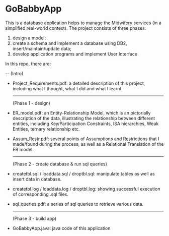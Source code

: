 # GoBabbyApp
This is a database application helps to manage the Midwifery services (in a simplified real-world context). The project consists of three phases: 

1. design a model;  
2. create a schema and implement a database using DB2, insert/maintain/update data;  
3. develop application programs and implement User Interface


In this repo, there are:

  -- (Intro)

- Project_Requirements.pdf: a detailed description of this project, including what I thought, what I did and what I learnt.

  ------
  (Phase 1 - design)

- ER_model.pdf: an Entity-Relationship Model, which is an pictorially description of the data, illustrating the relationship between different entities, including Key/Participation Constraints, ISA hierarchies, Weak Entities, ternary relationship etc.

- Assum_Restr.pdf: several points of Assumptions and Restrictions that I made/found during the process, as well as a Relational Translation of the ER model.

  ------ 
  (Phase 2 - create database & run sql queries)
  
- createtbl.sql / loaddata.sql / droptbl.sql: manipulate tables as well as insert data in database.

- createtbl.log / loaddata.log / droptbl.log: showing successful execution of corresponding .sql files.

- sql_queries.pdf: a series of sql queries to retrieve various data.


  ------ 
  (Phase 3 - build app)

- GoBabbyApp.java: java code of this application



